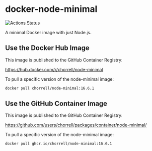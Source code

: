 # docker-node-minimal

[![Actions Status](https://github.com/chorrell/docker-node-minimal/workflows/Docker%20Image%20CI/badge.svg)](https://github.com/chorrell/docker-node-minimal/actions)

A minimal Docker image with just Node.js.

## Use the Docker Hub Image

This image is published to the GitHub Container Registry:

<https://hub.docker.com/r/chorrell/node-minimal>

To pull a specific version of the node-minimal image:

```sh
docker pull chorrell/node-minimal:16.6.1
```

## Use the GitHub Container Image

This image is published to the GitHub Container Registry:

<https://github.com/users/chorrell/packages/container/node-minimal/>

To pull a specific version of the node-minimal image:

```sh
docker pull ghcr.io/chorrell/node-minimal:16.6.1
```
